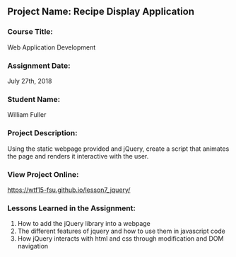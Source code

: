 ## Project Name:  Recipe Display Application

### Course Title:
Web Application Development

### Assignment Date:  
July 27th, 2018

### Student Name:  
William Fuller
### Project Description:
Using the static webpage provided and jQuery, create a script that animates the page
and renders it interactive with the user.

### View Project Online:
https://wtf15-fsu.github.io/lesson7_jquery/

### Lessons Learned in the Assignment:
1. How to add the jQuery library into a webpage
2. The different features of jquery and how to use them in javascript code
3. How jQuery interacts with html and css through modification and DOM navigation

